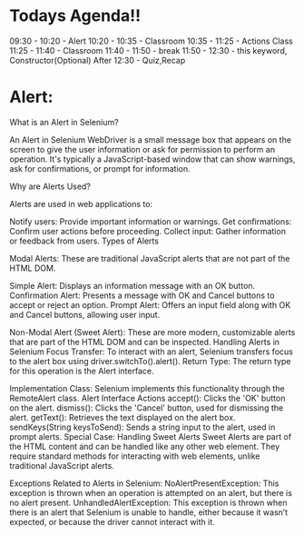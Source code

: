 Todays Agenda!!
================
   09:30 - 10:20 - Alert
   10:20 - 10:35 - Classroom
   10:35 - 11:25 - Actions Class
   11:25 - 11:40 - Classroom
   11:40 - 11:50 - break
   11:50 - 12:30 - this keyword, Constructor(Optional)
   After 12:30   - Quiz,Recap



















Alert:
======

What is an Alert in Selenium?

An Alert in Selenium WebDriver is a small message box that appears on the screen to give the user information or ask for permission to perform an operation.
It's typically a JavaScript-based window that can show warnings, ask for confirmations, or prompt for information.


Why are Alerts Used?

Alerts are used in web applications to:

Notify users: Provide important information or warnings.
Get confirmations: Confirm user actions before proceeding.
Collect input: Gather information or feedback from users.
Types of Alerts

Modal Alerts: These are traditional JavaScript alerts that are not part of the HTML DOM.

Simple Alert: Displays an information message with an OK button.
Confirmation Alert: Presents a message with OK and Cancel buttons to accept or reject an option.
Prompt Alert: Offers an input field along with OK and Cancel buttons, allowing user input.


Non-Modal Alert (Sweet Alert): These are more modern, customizable alerts that are part of the HTML DOM and can be inspected.
Handling Alerts in Selenium
Focus Transfer: To interact with an alert, Selenium transfers focus to the alert box using driver.switchTo().alert().
Return Type: The return type for this operation is the Alert interface.

Implementation Class: Selenium implements this functionality through the RemoteAlert class.
Alert Interface Actions
accept(): Clicks the 'OK' button on the alert.
dismiss(): Clicks the 'Cancel' button, used for dismissing the alert.
getText(): Retrieves the text displayed on the alert box.
sendKeys(String keysToSend): Sends a string input to the alert, used in prompt alerts.
Special Case: Handling Sweet Alerts
Sweet Alerts are part of the HTML content and can be handled like any other web element. They require standard methods for interacting with web elements, unlike traditional JavaScript alerts.

Exceptions Related to Alerts in Selenium:
NoAlertPresentException: This exception is thrown when an operation is attempted on an alert, but there is no alert present.
UnhandledAlertException: This exception is thrown when there is an alert that Selenium is unable to handle, either because it wasn’t expected, or because the driver cannot interact with it.


